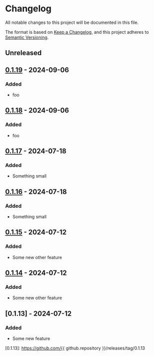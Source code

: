 # Changelog
All notable changes to this project will be documented in this file.

The format is based on [Keep a Changelog](https://keepachangelog.com/en/1.0.0/), and this project adheres to [Semantic Versioning](https://semver.org/spec/v2.0.0.html).

## Unreleased

## [0.1.19] - 2024-09-06
### Added
- foo

## [0.1.18] - 2024-09-06
### Added
- foo

## [0.1.17] - 2024-07-18
### Added
- Something small

## [0.1.16] - 2024-07-18
### Added
- Something small

## [0.1.15] - 2024-07-12
### Added
- Some new other feature

## [0.1.14] - 2024-07-12
### Added
- Some new other feature

## [0.1.13] - 2024-07-12
### Added
- Some new feature

[0.1.19]: https://github.com/milliams/clifton-test/releases/tag/0.1.19
[0.1.18]: https://github.com/milliams/clifton-test/releases/tag/0.1.18
[0.1.17]: https://github.com/milliams/clifton-test/releases/tag/0.1.17
[0.1.16]: https://github.com/milliams/clifton-test/releases/tag/0.1.16
[0.1.15]: https://github.com/milliams/clifton-test/releases/tag/0.1.15
[0.1.14]: https://github.com/milliams/clifton-test/releases/tag/0.1.14
[0.1.13]: https://github.com/{{ github.repository }}/releases/tag/0.1.13

